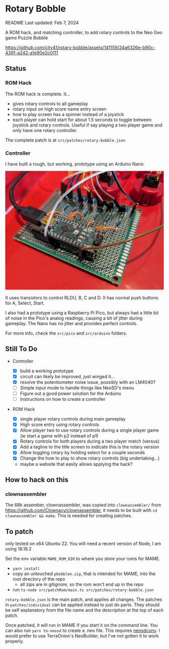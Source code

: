 # Rotary Bobble

README Last updated: Feb 7, 2024

A ROM hack, and matching controller, to add rotary controls to the Neo Geo game Puzzle Bobble

https://github.com/city41/rotary-bobble/assets/141159/24a6326e-b90c-4391-a242-a1e90e2c0111

## Status

### ROM Hack

The ROM hack is complete. It...

- gives rotary controls to all gameplay
- rotary input on high score name entry screen
- how to play screen has a spinner instead of a joystick
- each player can hold start for about 1.5 seconds to toggle between joystick and rotary controls. Useful if say playing a two player game and only have one rotary controller.

The complete patch is at `src/patches/rotary-bobble.json`

### Controller

I have built a rough, but working, prototype using an Arduino Nano.

![controller prototype](https://github.com/city41/rotary-bobble/blob/main/arduinoPrototype.jpg?raw=true)

It uses transistors to control RLDU, B, C and D. It has normal push buttons for A, Select, Start.

I also had a prototype using a Raspberry Pi Pico, but always had a little bit of noise in the Pico's analog readings, causing a bit of jitter during gameplay. The Nano has no jitter and provides perfect controls.

For more info, check the `src/pico` and `src/arduino` folders.

## Still To Do

- Controller

  - [x] build a working prototype
  - [x] circuit can likely be improved, just winged it...
  - [x] resolve the potentiometer noise issue, possibly with an LM4040?
  - [ ] Simple input mode to handle things like NeoSD's menu
  - [ ] Figure out a good power solution for the Arduino
  - [ ] Instructions on how to create a controller

- ROM Hack
  - [x] single player rotary controls during main gameplay
  - [x] High score entry using rotary controls
  - [x] Allow player two to use rotary controls during a single player game (ie start a game with p2 instead of p1)
  - [x] Rotary controls for both players during a two player match (versus)
  - [x] Add a tagline to the title screen to indicate this is the rotary version
  - [x] Allow toggling rotary by holding select for a couple seconds
  - [x] Change the how to play to show rotary controls (big undertaking...)
  - maybe a website that easily allows applying the hack?

## How to hack on this

### clownassembler

The 68k assember, clownassembler, was copied into `clownassembler/` from https://github.com/Clownacy/clownassembler,
it needs to be built with `cd clownassembler && make`. This is needed for creating patches.

## To patch

only tested on x64 Ubuntu 22. You will need a recent version of Node, I am using 18.18.2

Set the env variable `MAME_ROM_DIR` to where you store your roms for MAME.

- `yarn install`
- copy an untouched `pbobblen.zip`, that is intended for MAME, into the root directory of the repo
  - all zips are in gitignore, so the rom won't end up in the repo
- run `ts-node src/patchRom/main.ts src/patches/rotary-bobble.json`

`rotary-bobble.json` is the main patch, and applies all changes. The patches in `patches/individual` can be applied instead to just do parts. They should be self explanatory from the file name and the description at the top of each patch.

Once patched, it will run in MAME if you start it on the command line. You can also run `yarn to-neosd` to create a .neo file. This requires [neosdconv](https://github.com/city41/neosdconv). I would prefer to use TerraOnion's NeoBuilder, but I've not gotten it to work properly.
